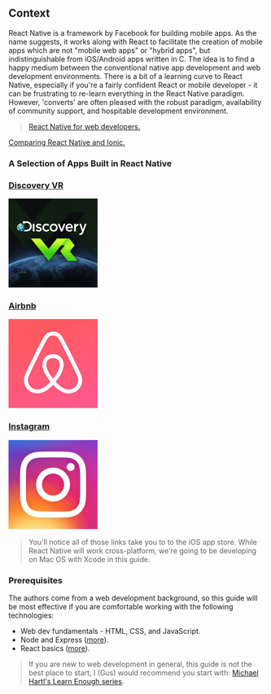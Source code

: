 ## Context

React Native is a framework by Facebook for building mobile apps. As the name suggests, it works along with React to facilitate the creation of mobile apps which are not "mobile web apps" or "hybrid apps", but indistinguishable from iOS/Android apps written in C. The idea is to find a happy medium between the conventional native app development and web development environments. There is a bit of a learning curve to React Native, especially if you're a fairly confident React or mobile developer - it can be frustrating to re-learn everything in the React Native paradigm. However, 'converts' are often pleased with the robust paradigm, availability of community support, and hospitable development environment. 

>[React Native for web developers.](https://hackernoon.com/townske-app-in-react-native-6ad557de7a7c)

[Comparing React Native and Ionic.](https://www.codementor.io/fmcorz/react-native-vs-ionic-du1087rsw)

### A Selection of Apps Built in React Native

### [Discovery VR](https://itunes.apple.com/us/app/discovery-vr/id1030815031?ls=1&mt=8)

![Discovery VR Icon](./readme-assets/discovery-vr-icon.jpg)

### [Airbnb](https://itunes.apple.com/us/app/airbnb/id401626263?mt=8&bev=1472279725_4ITWKWGX6KrmU6pT&utm_medium=web&utm_source=airbnb&_branch_match_id=307510898795870823)

![Airbnb Icon](./readme-assets/airbnb-icon.jpg)

### [Instagram](https://itunes.apple.com/app/instagram/id389801252?mt=8)

![Instagram Icon](./readme-assets/instagram-icon.jpg)

> You'll notice all of those links take you to to the iOS app store. While React Native will work cross-platform, we're going to be developing on Mac OS with Xcode in this guide.

### Prerequisites

The authors come from a web development background, so this guide will be most effective if you are comfortable working with the following technologies:

* Web dev fundamentals - HTML, CSS, and JavaScript.
* Node and Express ([more](https://zellwk.com/blog/crud-express-mongodb/)).
* React basics ([more](https://facebook.github.io/react/tutorial/tutorial.html)).

>If you are new to web development in general, this guide is not the best place to start, I (Gus) would recommend you start with: [Michael Hartl's Learn Enough series](https://www.learnenough.com/tutorials). 


